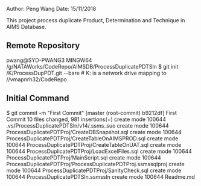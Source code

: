 Author: Peng Wang
Date: 15/11/2018

This project process duplicate Product, Determination and Technique in AIMS Database.

Remote Repository
--------------------------------
pwang@SYD-PWANG3 MINGW64 /g/NATAWorks/CodeRepo/AIMSDB/ProcessDuplicatePDTSln
$ git init /K/ProcessDupPDT.git --bare  # K: is a network drive mapping to //vmapnrh32/CodeRepo

Initial Command
--------------------------------
$ git commit -m "First Commit"
[master (root-commit) b9212df] First Commit
 10 files changed, 981 insertions(+)
 create mode 100644 .vs/ProcessDuplicatePDTSln/v14/.ssms_suo
 create mode 100644 ProcessDuplicatePDTProj/CreateDBSnapshot.sql
 create mode 100644 ProcessDuplicatePDTProj/CreateTableOnAIMSPROD.sql
 create mode 100644 ProcessDuplicatePDTProj/CreateTableOnUAT.sql
 create mode 100644 ProcessDuplicatePDTProj/LoadExcelFiles.sql
 create mode 100644 ProcessDuplicatePDTProj/MainScript.sql
 create mode 100644 ProcessDuplicatePDTProj/ProcessDuplicatePDTProj.ssmssqlproj
 create mode 100644 ProcessDuplicatePDTProj/SanityCheck.sql
 create mode 100644 ProcessDuplicatePDTSln.ssmssln
 create mode 100644 Readme.md
 